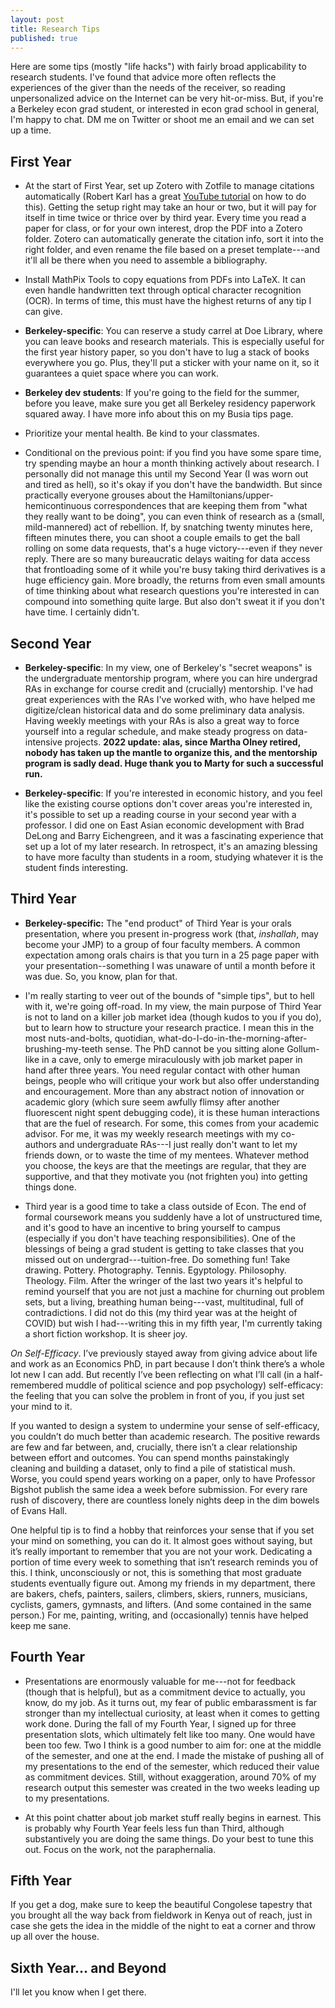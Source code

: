 ```yaml
---
layout: post
title: Research Tips
published: true
---
```


Here are some tips (mostly "life hacks") with fairly broad applicability to research students. I've found that advice more often reflects the experiences of the giver than the needs of the receiver, so reading unpersonalized advice on the Internet can be very hit-or-miss. But, if you're a Berkeley econ grad student, or interested in econ grad school in general, I'm happy to chat. DM me on Twitter or shoot me an email and we can set up a time.

## First Year

* At the start of First Year, set up Zotero with Zotfile to manage citations automatically (Robert Karl has a great [YouTube tutorial](https://www.youtube.com/watch?v=HBynXko1wUU) on how to do this). Getting the setup right may take an hour or two, but it will pay for itself in time twice or thrice over by third year. Every time you read a paper for class, or for your own interest, drop the PDF into a Zotero folder. Zotero can automatically generate the citation info, sort it into the right folder, and even rename the file based on a preset template---and it'll all be there when you need to assemble a bibliography.

* Install MathPix Tools to copy equations from PDFs into LaTeX. It can even handle handwritten text through optical character recognition (OCR). In terms of time, this must have the highest returns of any tip I can give.

* **Berkeley-specific**: You can reserve a study carrel at Doe Library, where you can leave books and research materials. This is especially useful for the first year history paper, so you don't have to lug a stack of books everywhere you go. Plus, they'll put a sticker with your name on it, so it guarantees a quiet space where you can work.

* **Berkeley dev students**: If you're going to the field for the summer, before you leave, make sure you get all Berkeley residency paperwork squared away. I have more info about this on my Busia tips page.

* Prioritize your mental health. Be kind to your classmates.

* Conditional on the previous point: if you find you have some spare time, try spending maybe an hour a month thinking actively about research. I personally did not manage this until my Second Year (I was worn out and tired as hell), so it's okay if you don't have the bandwidth. But since practically everyone grouses about the Hamiltonians/upper-hemicontinuous correspondences that are keeping them from "what they really want to be doing", you can even think of research as a (small, mild-mannered) act of rebellion. If, by snatching twenty minutes here, fifteen minutes there, you can shoot a couple emails to get the ball rolling on some data requests, that's a huge victory---even if they never reply. There are so many bureaucratic delays waiting for data access that frontloading some of it while you're busy taking third derivatives is a huge efficiency gain. More broadly, the returns from even small amounts of time thinking about what research questions you're interested in can compound into something quite large. But also don't sweat it if you don't have time. I certainly didn't.


## Second Year

* **Berkeley-specific**: In my view, one of Berkeley's "secret weapons" is the undergraduate mentorship program, where you can hire undergrad RAs in exchange for course credit and (crucially) mentorship. I've had great experiences with the RAs I've worked with, who have helped me digitize/clean historical data and do some preliminary data analysis. Having weekly meetings with your RAs is also a great way to force yourself into a regular schedule, and make steady progress on data-intensive projects. **2022 update: alas, since Martha Olney retired, nobody has taken up the mantle to organize this, and the mentorship program is sadly dead. Huge thank you to Marty for such a successful run.**

* **Berkeley-specific**: If you're interested in economic history, and you feel like the existing course options don't cover areas you're interested in, it's possible to set up a reading course in your second year with a professor. I did one on East Asian economic development with Brad DeLong and Barry Eichengreen, and it was a fascinating experience that set up a lot of my later research. In retrospect, it's an amazing blessing to have more faculty than students in a room, studying whatever it is the student finds interesting.

## Third Year

* **Berkeley-specific:** The "end product" of Third Year is your orals presentation, where you present in-progress work (that, *inshallah*, may become your JMP) to a group of four faculty members. A common expectation among orals chairs is that you turn in a 25 page paper with your presentation--something I was unaware of until a month before it was due. So, you know, plan for that.

* I'm really starting to veer out of the bounds of "simple tips", but to hell with it, we're going off-road. In my view, the main purpose of Third Year is not to land on a killer job market idea (though kudos to you if you do), but to learn how to structure your research practice. I mean this in the most nuts-and-bolts, quotidian, what-do-I-do-in-the-morning-after-brushing-my-teeth sense. The PhD cannot be you sitting alone Gollum-like in a cave, only to emerge miraculously with job market paper in hand after three years. You need regular contact with other human beings, people who will critique your work but also offer understanding and encouragement. More than any abstract notion of innovation or academic glory (which sure seem awfully flimsy after another fluorescent night spent debugging code), it is these human interactions that are the fuel of research. For some, this comes from your academic advisor. For me, it was my weekly research meetings with my co-authors and undergraduate RAs---I just really don't want to let my friends down, or to waste the time of my mentees. Whatever method you choose, the keys are that the meetings are regular, that they are supportive, and that they motivate you (not frighten you) into getting things done.

* Third year is a good time to take a class outside of Econ. The end of formal coursework means you suddenly have a lot of unstructured time, and it's good to have an incentive to bring yourself to campus (especially if you don't have teaching responsibilities). One of the blessings of being a grad student is getting to take classes that you missed out on undergrad---tuition-free. Do something fun! Take drawing. Pottery. Photography. Tennis. Egyptology. Philosophy. Theology. Film. After the wringer of the last two years it's helpful to remind yourself that you are not just a machine for churning out problem sets, but a living, breathing human being---vast, multitudinal, full of contradictions. I did not do this (my third year was at the height of COVID) but wish I had---writing this in my fifth year, I'm currently taking a short fiction workshop. It is sheer joy. 

*On Self-Efficacy*. I’ve previously stayed away from giving advice about life and work as an Economics PhD, in part because I don’t think there’s a whole lot new I can add. But recently I’ve been reflecting on what I’ll call (in a half-remembered muddle of political science and pop psychology) self-efficacy: the feeling that you can solve the problem in front of you, if you just set your mind to it. 

If you wanted to design a system to undermine your sense of self-efficacy, you couldn’t do much better than academic research. The positive rewards are few and far between, and, crucially, there isn’t a clear relationship between effort and outcomes. You can spend months painstakingly cleaning and building a dataset, only to find a pile of statistical mush. Worse, you could spend years working on a paper, only to have Professor Bigshot publish the same idea a week before submission. For every rare rush of discovery, there are countless lonely nights deep in the dim bowels of Evans Hall.

One helpful tip is to find a hobby that reinforces your sense that if you set your mind on something, you can do it. It almost goes without saying, but it’s really important to remember that you are not your work. Dedicating a portion of time every week to something that isn’t research reminds you of this. I think, unconsciously or not, this is something that most graduate students eventually figure out. Among my friends in my department, there are bakers, chefs, painters, sailers, climbers, skiers, runners, musicians, cyclists, gamers, gymnasts, and lifters. (And some contained in the same person.) For me, painting, writing, and (occasionally) tennis have helped keep me sane. 





## Fourth Year

* Presentations are enormously valuable for me---not for feedback (though that is helpful), but as a commitment device to actually, you know, do my job. As it turns out, my fear of public embarassment is far stronger than my intellectual curiosity, at least when it comes to getting work done. During the fall of my Fourth Year, I signed up for three presentation slots, which ultimately felt like too many. One would have been too few. Two I think is a good number to aim for: one at the middle of the semester, and one at the end. I made the mistake of pushing all of my presentations to the end of the semester, which reduced their value as commitment devices. Still, without exaggeration, around 70% of my research output this semester was created in the two weeks leading up to my presentations. 

* At this point chatter about job market stuff really begins in earnest. This is probably why Fourth Year feels less fun than Third, although substantively you are doing the same things. Do your best to tune this out. Focus on the work, not the paraphernalia.

## Fifth Year

If you get a dog, make sure to keep the beautiful Congolese tapestry that you brought all the way back from fieldwork in Kenya out of reach, just in case she gets the idea in the middle of the night to eat a corner and throw up all over the house.

## Sixth Year... and Beyond

I'll let you know when I get there.

